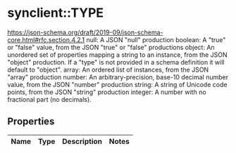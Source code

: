 # synclient::TYPE

https://json-schema.org/draft/2019-09/json-schema-core.html#rfc.section.4.2.1 null: A JSON \"null\" production boolean: A \"true\" or \"false\" value, from the JSON \"true\" or \"false\" productions object: An unordered set of properties mapping a string to an instance, from the JSON \"object\" production. If a \"type\" is not provided in a schema definition it will default to \"object\". array: An ordered list of instances, from the JSON \"array\" production number: An arbitrary-precision, base-10 decimal number value, from the JSON \"number\" production string: A string of Unicode code points, from the JSON \"string\" production integer: A number with no fractional part (no decimals). 
## Properties
Name | Type | Description | Notes
------------ | ------------- | ------------- | -------------


